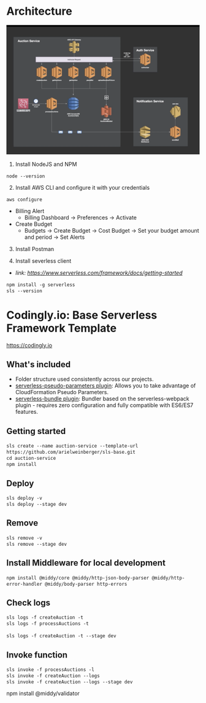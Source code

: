 # Architecture
![alt text](../images/auction_architect.png "Architecture")




1. Install NodeJS and NPM
```
node --version
```
2. Install AWS CLI and configure it with your credentials
```
aws configure
```
- Billing Alert
    - Billing Dashboard -> Preferences -> Activate
- Create Budget
    - Budgets -> Create Budget -> Cost Budget -> Set your budget amount and period -> Set Alerts

3. Install Postman

3. Install severless client
- *link: https://www.serverless.com/framework/docs/getting-started*
```
npm install -g serverless
sls --version
```
# Codingly.io: Base Serverless Framework Template

https://codingly.io

## What's included
* Folder structure used consistently across our projects.
* [serverless-pseudo-parameters plugin](https://www.npmjs.com/package/serverless-pseudo-parameters): Allows you to take advantage of CloudFormation Pseudo Parameters.
* [serverless-bundle plugin](https://www.npmjs.com/package/serverless-pseudo-parameters): Bundler based on the serverless-webpack plugin - requires zero configuration and fully compatible with ES6/ES7 features.

## Getting started
```
sls create --name auction-service --template-url https://github.com/arielweinberger/sls-base.git
cd auction-service
npm install
```




## Deploy
```
sls deploy -v
sls deploy --stage dev
```

## Remove
```
sls remove -v
sls remove --stage dev
```

## Install Middleware for local development
```
npm install @middy/core @middy/http-json-body-parser @middy/http-error-handler @middy/body-parser http-errors
```



## Check logs
```
sls logs -f createAuction -t
sls logs -f processAuctions -t

sls logs -f createAuction -t --stage dev
```

## Invoke function
```
sls invoke -f processAuctions -l
sls invoke -f createAuction --logs
sls invoke -f createAuction --logs --stage dev
```


npm install @middy/validator